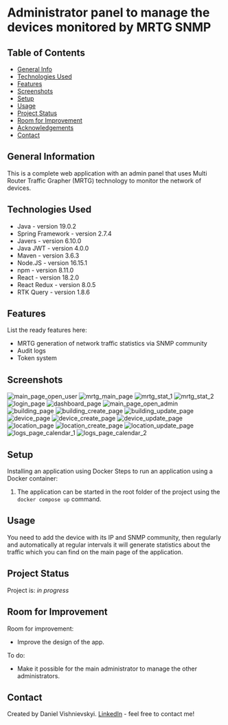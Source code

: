 # Administrator panel to manage the devices monitored by MRTG SNMP

## Table of Contents
* [General Info](#general-information)
* [Technologies Used](#technologies-used)
* [Features](#features)
* [Screenshots](#screenshots)
* [Setup](#setup)
* [Usage](#usage)
* [Project Status](#project-status)
* [Room for Improvement](#room-for-improvement)
* [Acknowledgements](#acknowledgements)
* [Contact](#contact)
<!-- * [License](#license) -->


## General Information
This is a complete web application with an admin panel that uses Multi Router Traffic Grapher (MRTG) technology to monitor the network of devices.  


## Technologies Used
- Java - version 19.0.2
- Spring Framework - version 2.7.4
- Javers - version 6.10.0
- Java JWT - version 4.0.0
- Maven - version 3.6.3
- Node.JS - version 16.15.1
- npm - version 8.11.0
- React - version 18.2.0
- React Redux - version 8.0.5
- RTK Query - version 1.8.6




## Features
List the ready features here:
- MRTG generation of network traffic statistics via SNMP community
- Audit logs
- Token system


## Screenshots
![main_page_open_user](https://github.com/DanielVsh/Admin-panel-monitoring-devices-MRTG-SNMP/assets/103316975/1b3bab34-4821-45dc-b11c-14a38b03d63c)
![mrtg_main_page](https://github.com/DanielVsh/Admin-panel-monitoring-devices-MRTG-SNMP/assets/103316975/5c0994d7-433d-46e6-ac92-1d52fac9cf21)
![mrtg_stat_1](https://github.com/DanielVsh/Admin-panel-monitoring-devices-MRTG-SNMP/assets/103316975/53f0a027-cabb-4297-9dc0-c4a36c86d33a)
![mrtg_stat_2](https://github.com/DanielVsh/Admin-panel-monitoring-devices-MRTG-SNMP/assets/103316975/ad7f5692-b2b4-40f6-a556-46912a106398)
![login_page](https://github.com/DanielVsh/Admin-panel-monitoring-devices-MRTG-SNMP/assets/103316975/9be964f0-cc5d-4ac6-9d19-7943288c68ae)
![dashboard_page](https://github.com/DanielVsh/Admin-panel-monitoring-devices-MRTG-SNMP/assets/103316975/c430199e-bf5c-4349-8551-b2d21ed3cde1)
![main_page_open_admin](https://github.com/DanielVsh/Admin-panel-monitoring-devices-MRTG-SNMP/assets/103316975/e2c35d71-7414-4e39-a88c-4937573e5277)
![building_page](https://github.com/DanielVsh/Admin-panel-monitoring-devices-MRTG-SNMP/assets/103316975/555a6cfc-1ed3-4957-ae34-983a5468e0b8)
![building_create_page](https://github.com/DanielVsh/Admin-panel-monitoring-devices-MRTG-SNMP/assets/103316975/8982cc69-cb27-49f7-9bc8-6f6d2223996a)
![building_update_page](https://github.com/DanielVsh/Admin-panel-monitoring-devices-MRTG-SNMP/assets/103316975/1a457580-8b88-4d6a-aafc-37619ddc48e0)
![device_page](https://github.com/DanielVsh/Admin-panel-monitoring-devices-MRTG-SNMP/assets/103316975/bf7bb550-c324-4e3a-8148-958545ec7eb9)
![device_create_page](https://github.com/DanielVsh/Admin-panel-monitoring-devices-MRTG-SNMP/assets/103316975/6f1ff830-8644-4438-a44f-a8482e68ad0f)
![device_update_page](https://github.com/DanielVsh/Admin-panel-monitoring-devices-MRTG-SNMP/assets/103316975/c823e41a-722e-4b53-8086-5613c08e8e12)
![location_page](https://github.com/DanielVsh/Admin-panel-monitoring-devices-MRTG-SNMP/assets/103316975/d95f9a01-45df-44eb-9333-788a653ecf28)
![location_create_page](https://github.com/DanielVsh/Admin-panel-monitoring-devices-MRTG-SNMP/assets/103316975/d5e3cbdd-4f3a-4331-8cc1-2d53c7667f09)
![location_update_page](https://github.com/DanielVsh/Admin-panel-monitoring-devices-MRTG-SNMP/assets/103316975/b61a21dd-0da2-4040-9bb2-07b09c920662)
![logs_page_calendar_1](https://github.com/DanielVsh/Admin-panel-monitoring-devices-MRTG-SNMP/assets/103316975/52fe0c2b-13a0-44b9-a0c2-8988de692378)
![logs_page_calendar_2](https://github.com/DanielVsh/Admin-panel-monitoring-devices-MRTG-SNMP/assets/103316975/13c409ad-f594-406d-be97-8923c20db016)


## Setup
Installing an application using Docker
Steps to run an application using a Docker container:
   1. The application can be started in the root folder of the project using the `docker compose up` command.


## Usage
You need to add the device with its IP and SNMP community, then regularly and automatically at regular intervals it will generate statistics about the traffic which you can find on the main page of the application.


## Project Status
Project is: _in progress_


## Room for Improvement
Room for improvement:
- Improve the design of the app.


To do:
- Make it possible for the main administrator to manage the other administrators. 



## Contact
Created by Daniel Vishnievskyi. 
[LinkedIn](linkedin.com/in/daniel-vishnievskyi) - feel free to contact me!


<!-- Optional -->
<!-- ## License -->
<!-- This project is open source and available under the [... License](). -->

<!-- You don't have to include all sections - just the one's relevant to your project -->
